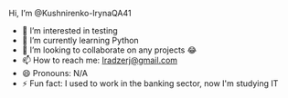 Hi, I’m @Kushnirenko-IrynaQA41
- 👀 I’m interested in testing
- 🌱 I’m currently learning Python
- 💞️ I’m looking to collaborate on any projects 😂
- 📫 How to reach me: Iradzerj@gmail.com
- 😄 Pronouns: N/A
- ⚡ Fun fact: I used to work in the banking sector, now I'm studying IT


<!---
Kushnirenko-IrynaQA41/Kushnirenko-IrynaQA41 is a ✨ special ✨ repository because its `README.md` (this file) appears on your GitHub profile.
You can click the Preview link to take a look at your changes.
--->

